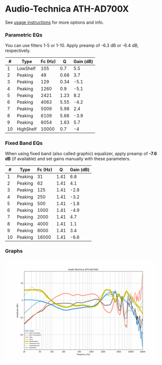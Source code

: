 # Audio-Technica ATH-AD700X
See [usage instructions](https://github.com/jaakkopasanen/AutoEq#usage) for more options and info.

### Parametric EQs
You can use filters 1-5 or 1-10. Apply preamp of -6.3 dB or -6.4 dB, respectively.

|   # | Type      |   Fc (Hz) |    Q |   Gain (dB) |
|-----|-----------|-----------|------|-------------|
|   1 | LowShelf  |       105 | 0.7  |         5.5 |
|   2 | Peaking   |        49 | 0.68 |         3.7 |
|   3 | Peaking   |       129 | 0.34 |        -5.1 |
|   4 | Peaking   |      1260 | 0.9  |        -5.1 |
|   5 | Peaking   |      2421 | 1.23 |         8.2 |
|   6 | Peaking   |      4063 | 5.55 |        -4.2 |
|   7 | Peaking   |      5009 | 5.98 |         2.4 |
|   8 | Peaking   |      6109 | 5.66 |        -3.9 |
|   9 | Peaking   |      8054 | 1.63 |         5.7 |
|  10 | HighShelf |     10000 | 0.7  |        -4   |

### Fixed Band EQs
When using fixed band (also called graphic) equalizer, apply preamp of **-7.6 dB** (if available) and set gains manually with these parameters.

|   # | Type    |   Fc (Hz) |    Q |   Gain (dB) |
|-----|---------|-----------|------|-------------|
|   1 | Peaking |        31 | 1.41 |         6.8 |
|   2 | Peaking |        62 | 1.41 |         4.1 |
|   3 | Peaking |       125 | 1.41 |        -2.8 |
|   4 | Peaking |       250 | 1.41 |        -3.2 |
|   5 | Peaking |       500 | 1.41 |        -1.8 |
|   6 | Peaking |      1000 | 1.41 |        -4.9 |
|   7 | Peaking |      2000 | 1.41 |         4.7 |
|   8 | Peaking |      4000 | 1.41 |         1.1 |
|   9 | Peaking |      8000 | 1.41 |         3.4 |
|  10 | Peaking |     16000 | 1.41 |        -6.6 |

### Graphs
![](./Audio-Technica%20ATH-AD700X.png)
